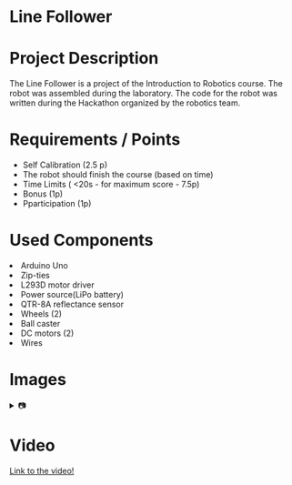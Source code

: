 # Line Follower

# Project Description

The Line Follower is a project of the Introduction to Robotics course. The robot was assembled during the laboratory. The code for the robot was written during the Hackathon organized by the robotics team. 

# Requirements / Points

* Self Calibration (2.5 p)
* The robot should finish the course (based on time)
* Time Limits ( <20s - for maximum score - 7.5p)
* Bonus (1p)
* Pparticipation (1p)



# Used Components

<li> Arduino Uno </li>
<li> Zip-ties </li>
<li> L293D motor driver </li>
<li> Power source(LiPo battery) </li>
<li> QTR-8A reflectance sensor </li>
<li> Wheels (2) </li>
<li> Ball caster </li>
<li> DC motors (2) </li>
<li> Wires </li>


# Images
<details>
<summary> 📷 </summary>

![img1](Assets/p3.JPEG)
![img2](Assets/p2.JPEG)
![img3](Assets/p1.jpeg)
</details>

# Video
[Link to the video!](https://youtube.com/shorts/U1Zsuik-75E?feature=share)
 
